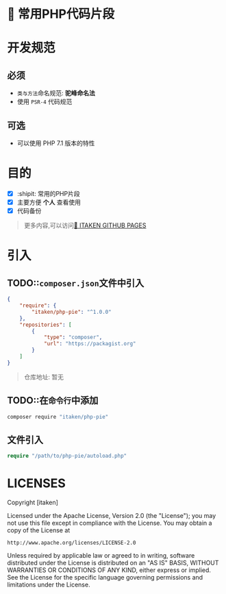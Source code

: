 # :new_moon_with_face: 常用**PHP**代码片段

# 开发规范

## **必须**

- `类与方法`命名规范:  **驼峰命名法**
- 使用 `PSR-4` 代码规范 

## **可选**

- 可以使用 PHP 7.1 版本的特性

# 目的

- [x] :shipit: 常用的PHP片段
- [x] 主要方便 **个人** 查看使用
- [x] 代码备份

> 更多内容,可以访问[:rocket: ITAKEN GITHUB PAGES](https://itaken.github.io)

# 引入

## TODO::`composer.json`文件中引入

```json
{
    "require": {
        "itaken/php-pie": "^1.0.0"
    },
    "repositories": [
        {
            "type": "composer",
            "url": "https://packagist.org"
        }
    ]
}
```

>仓库地址: 暂无

## TODO::在`命令行`中添加

```bash
composer require "itaken/php-pie"
```

## 文件引入

```php
require "/path/to/php-pie/autoload.php"
```

# LICENSES

Copyright [itaken]

Licensed under the Apache License, Version 2.0 (the "License");
you may not use this file except in compliance with the License.
You may obtain a copy of the License at

    http://www.apache.org/licenses/LICENSE-2.0

Unless required by applicable law or agreed to in writing, software
distributed under the License is distributed on an "AS IS" BASIS,
WITHOUT WARRANTIES OR CONDITIONS OF ANY KIND, either express or implied.
See the License for the specific language governing permissions and
limitations under the License.